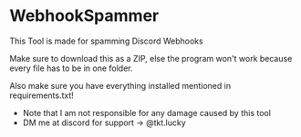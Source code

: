 # WebhookSpammer

This Tool is made for spamming Discord Webhooks

Make sure to download this as a ZIP, else the program won't work because every file has to be in one folder.

Also make sure you have everything installed mentioned in requirements.txt!

- Note that I am not responsible for any damage caused by this tool
- DM me at discord for support -> @tkt.lucky
